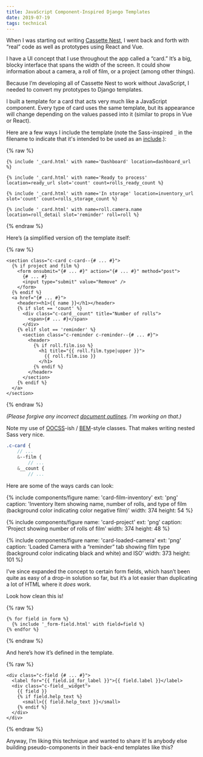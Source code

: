 ```yaml
---
title: JavaScript Component-Inspired Django Templates
date: 2019-07-19
tags: technical
---
```


When I was starting out writing [Cassette Nest][cn], I went back and forth with “real” code as well as prototypes using React and Vue.

I have a UI concept that I use throughout the app called a “card.” It’s a big, blocky interface that spans the width of the screen. It could show information about a camera, a roll of film, or a project (among other things).

Because I’m developing all of Cassette Nest to work without JavaScript, I needed to convert my prototypes to Django templates.

I built a template for a card that acts very much like a JavaScript component. Every  type of card uses the same template, but its appearance will change depending on the values passed into it (similar to props in Vue or React).

Here are a few ways I include the template (note the Sass-inspired `_` in the filename to indicate that it's intended to be used as an [include][include].):

{% raw %}
```django
{% include '_card.html' with name='Dashboard' location=dashboard_url %}

{% include '_card.html' with name='Ready to process' location=ready_url slot='count' count=rolls_ready_count %}

{% include '_card.html' with name='In storage' location=inventory_url slot='count' count=rolls_storage_count %}

{% include '_card.html' with name=roll.camera.name location=roll_detail slot='reminder' roll=roll %}
```
{% endraw %}

Here’s (a simplified version of) the template itself:

{% raw %}
```django
<section class="c-card c-card--{# ... #}">
  {% if project and film %}
    <form onsubmit="{# ... #}" action="{# ... #}" method="post">
      {# ... #}
      <input type="submit" value="Remove" />
    </form>
  {% endif %}
  <a href="{# ... #}">
    <header><h1>{{ name }}</h1></header>
    {% if slot == 'count' %}
      <div class="c-card__count" title="Number of rolls">
        <span>{# ... #}</span>
      </div>
    {% elif slot == 'reminder' %}
      <section class="c-reminder c-reminder--{# ... #}">
        <header>
          {% if roll.film.iso %}
            <h1 title="{{ roll.film.type|upper }}">
              {{ roll.film.iso }}
            </h1>
          {% endif %}
        </header>
      </section>
    {% endif %}
  </a>
</section>
```
{% endraw %}

_(Please forgive any incorrect [document outlines][outlines]. I'm working on that.)_

Note my use of [OOCSS][oocss]-ish / [BEM][bem]-style classes. That makes writing nested Sass very nice.

```scss
.c-card {
    // ...
    &--film {
        // ...
    &__count {
        // ...
```

Here are some of the ways cards can look:

{% include components/figure name: 'card-film-inventory' ext: 'png' caption: 'Inventory Item showing name, number of rolls, and type of film (background color indicating color negative film)' width: 374 height: 54 %}

{% include components/figure name: 'card-project' ext: 'png' caption: 'Project showing number of rolls of film' width: 374 height: 48 %}

{% include components/figure name: 'card-loaded-camera' ext: 'png' caption: 'Loaded Camera with a “reminder” tab showing film type (background color indicating black and white) and ISO' width: 373 height: 101 %}

I’ve since expanded the concept to certain form fields, which hasn’t been quite as easy of a drop-in solution so far, but it’s a lot easier than duplicating a lot of HTML where it _does_ work.

Look how clean this is!

{% raw %}
```django
{% for field in form %}
  {% include '_form-field.html' with field=field %}
{% endfor %}
```
{% endraw %}

And here’s how it’s defined in the template.

{% raw %}
```django
<div class="c-field {# ... #}">
  <label for="{{ field.id_for_label }}">{{ field.label }}</label>
  <div class="c-field__widget">
    {{ field }}
    {% if field.help_text %}
      <small>{{ field.help_text }}</small>
    {% endif %}
  </div>
</div>
```
{% endraw %}

Anyway, I’m liking this technique and wanted to share it! Is anybody else building pseudo-components in their back-end templates like this?

[cn]: https://app.cassettenest.com
[include]: https://docs.djangoproject.com/en/2.2/ref/templates/builtins/#include
[outlines]: https://developer.mozilla.org/en-US/docs/Web/Guide/HTML/Using_HTML_sections_and_outlines
[oocss]: https://github.com/stubbornella/oocss/wiki
[bem]: http://alwaystwisted.com/articles/2014-02-27-even-easier-bem-ing-with-sass-33
